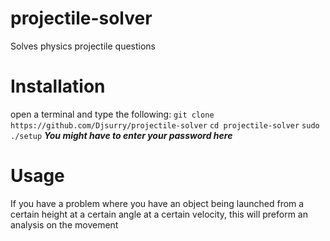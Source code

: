 # projectile-solver
Solves physics projectile questions

# Installation
open a terminal and type the following:
`git clone https://github.com/Djsurry/projectile-solver`
`cd projectile-solver`
`sudo ./setup`
***You might have to enter your password here***


# Usage
If you have a problem where you have an object being launched from a certain height at a certain angle at a certain velocity, this will preform an analysis on the movement


